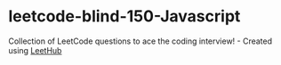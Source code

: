 # leetcode-blind-150-Javascript
Collection of LeetCode questions to ace the coding interview! - Created using [LeetHub](https://github.com/QasimWani/LeetHub)
